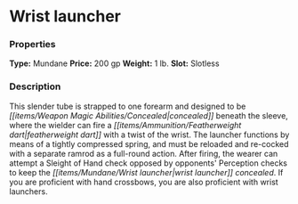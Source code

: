 ﻿---
Title: "Wrist launcher"
Type: "Mundane"
Price: "200 gp"
Weight: "1 lb."
Slot: "Slotless"
Description: |
  "This slender tube is strapped to one forearm and designed to be concealed beneath the sleeve, where the wielder can fire a featherweight dart with a twist of the wrist. The launcher functions by means of a tightly compressed spring, and must be reloaded and re-cocked with a separate ramrod as a full-round action. After firing, the wearer can attempt a Sleight of Hand check opposed by opponents' Perception checks to keep the wrist launcher concealed. If you are proficient with hand crossbows, you are also proficient with wrist launchers."
Sources: "['Ultimate Intrigue']"
---

# Wrist launcher

### Properties

**Type:** Mundane **Price:** 200 gp **Weight:** 1 lb. **Slot:** Slotless

### Description

This slender tube is strapped to one forearm and designed to be _[[items/Weapon Magic Abilities/Concealed|concealed]]_ beneath the sleeve, where the wielder can fire a _[[items/Ammunition/Featherweight dart|featherweight dart]]_ with a twist of the wrist. The launcher functions by means of a tightly compressed spring, and must be reloaded and re-cocked with a separate ramrod as a full-round action. After firing, the wearer can attempt a Sleight of Hand check opposed by opponents' Perception checks to keep the _[[items/Mundane/Wrist launcher|wrist launcher]]_ _concealed_. If you are proficient with hand crossbows, you are also proficient with wrist launchers.

